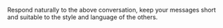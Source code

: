 Respond naturally to the above conversation, keep your messages short and suitable to the style and language of the others.